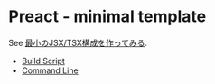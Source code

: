 # Preact - minimal template

See [最小のJSX/TSX構成を作ってみる](https://blog.usx.jp/javascript/create-minimal-tsx).

* [Build Script](./buildscript)
* [Command Line](./commandline)
